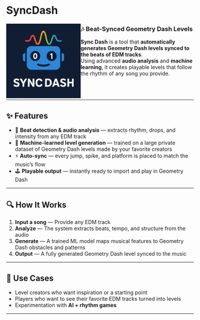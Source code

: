 # SyncDash  
<a href="url">
  <img src="https://github.com/fIuffy/SyncDash/blob/main/syncdash.png" align="left" height="200" width="200">
</a>  


### 🎶 Beat-Synced Geometry Dash Levels  

**Sync Dash** is a tool that **automatically generates Geometry Dash levels synced to the beats of EDM tracks**.  
Using advanced **audio analysis** and **machine learning**, it creates playable levels that follow the rhythm of any song you provide.  

<br><br>

---

## ✨ Features  
- 🎵 **Beat detection & audio analysis** — extracts rhythm, drops, and intensity from any EDM track  
- 🧠 **Machine-learned level generation** — trained on a large private dataset of Geometry Dash levels made by your favorite creators
- ⚡ **Auto-sync** — every jump, spike, and platform is placed to match the music’s flow  
- 🕹️ **Playable output** — instantly ready to import and play in Geometry Dash  

---

## 🔍 How It Works  
1. **Input a song** — Provide any EDM track  
2. **Analyze** — The system extracts beats, tempo, and structure from the audio  
3. **Generate** — A trained ML model maps musical features to Geometry Dash obstacles and patterns  
4. **Output** — A fully generated Geometry Dash level synced to the music  

---

## 🎯 Use Cases  
- Level creators who want inspiration or a starting point  
- Players who want to see their favorite EDM tracks turned into levels  
- Experimentation with **AI + rhythm games**  

---
